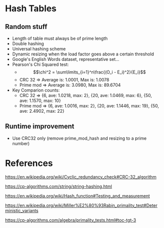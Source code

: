# Hash Tables

## Random stuff

- Length of table must always be of prime length
- Double hashing
- Universal hashing scheme
- Dynamic resizing when the load factor goes above a certain threshold
- Google's English Words dataset, representative set...
- Pearson's Chi Squared test:
    - $$\chi^2 = \sum\limits_{i=1}^n\frac{(O_i - E_i)^2}{E_i}$$
    - CRC 32    => Average is: 1.0001, Max is:  1.0078
    - Prime mod => Average is: 3.0980, Max is: 89.6704
- Key Comparion counts:
    - CRC 32    => {6, ave: 1.0218, max: 2}, {20, ave: 1.0469, max:  6}, {50, ave: 1.1570, max: 10}
    - Prime mod => {6, ave: 1.0016, max: 2}, {20, ave: 1.1446, max: 19}, {50, ave: 2.4902, max: 22}

## Runtime improvement

- Use CRC32 only (remove prime_mod_hash and resizing to a prime number)

# References

https://en.wikipedia.org/wiki/Cyclic_redundancy_check#CRC-32_algorithm

https://cp-algorithms.com/string/string-hashing.html

https://en.wikipedia.org/wiki/Hash_function#Testing_and_measurement

https://en.wikipedia.org/wiki/Miller%E2%80%93Rabin_primality_test#Deterministic_variants

https://cp-algorithms.com/algebra/primality_tests.html#toc-tgt-3
